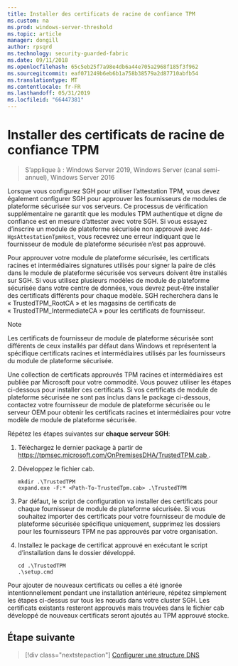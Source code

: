 ```yaml
---
title: Installer des certificats de racine de confiance TPM
ms.custom: na
ms.prod: windows-server-threshold
ms.topic: article
manager: dongill
author: rpsqrd
ms.technology: security-guarded-fabric
ms.date: 09/11/2018
ms.openlocfilehash: 65c5eb25f7a98e4db6a44e705a2968f185f3f962
ms.sourcegitcommit: eaf071249b6eb6b1a758b38579a2d87710abfb54
ms.translationtype: MT
ms.contentlocale: fr-FR
ms.lasthandoff: 05/31/2019
ms.locfileid: "66447381"
---
```

# <a name="install-trusted-tpm-root-certificates"></a>Installer des certificats de racine de confiance TPM

>S’applique à : Windows Server 2019, Windows Server (canal semi-annuel), Windows Server 2016

Lorsque vous configurez SGH pour utiliser l’attestation TPM, vous devez également configurer SGH pour approuver les fournisseurs de modules de plateforme sécurisée sur vos serveurs.
Ce processus de vérification supplémentaire ne garantit que les modules TPM authentique et digne de confiance est en mesure d’attester avec votre SGH.
Si vous essayez d’inscrire un module de plateforme sécurisée non approuvé avec `Add-HgsAttestationTpmHost`, vous recevrez une erreur indiquant que le fournisseur de module de plateforme sécurisée n’est pas approuvé.

Pour approuver votre module de plateforme sécurisée, les certificats racines et intermédiaires signatures utilisés pour signer la paire de clés dans le module de plateforme sécurisée vos serveurs doivent être installés sur SGH.
Si vous utilisez plusieurs modèles de module de plateforme sécurisée dans votre centre de données, vous devrez peut-être installer des certificats différents pour chaque modèle.
SGH recherchera dans le « TrustedTPM_RootCA » et les magasins de certificats de « TrustedTPM_IntermediateCA » pour les certificats de fournisseur.

> [!NOTE]
> Les certificats de fournisseur de module de plateforme sécurisée sont différents de ceux installés par défaut dans Windows et représentent la spécifique certificats racines et intermédiaires utilisés par les fournisseurs du module de plateforme sécurisée.

Une collection de certificats approuvés TPM racines et intermédiaires est publiée par Microsoft pour votre commodité.
Vous pouvez utiliser les étapes ci-dessous pour installer ces certificats.
Si vos certificats de module de plateforme sécurisée ne sont pas inclus dans le package ci-dessous, contactez votre fournisseur de module de plateforme sécurisée ou le serveur OEM pour obtenir les certificats racines et intermédiaires pour votre modèle de module de plateforme sécurisée.

Répétez les étapes suivantes sur **chaque serveur SGH**:

1.  Téléchargez le dernier package à partir de [ https://tpmsec.microsoft.com/OnPremisesDHA/TrustedTPM.cab ](https://tpmsec.microsoft.com/OnPremisesDHA/TrustedTPM.cab).

2.  Développez le fichier cab.

    ```
    mkdir .\TrustedTPM
    expand.exe -F:* <Path-To-TrustedTpm.cab> .\TrustedTPM
    ```

3.  Par défaut, le script de configuration va installer des certificats pour chaque fournisseur de module de plateforme sécurisée. Si vous souhaitez importer des certificats pour votre fournisseur de module de plateforme sécurisée spécifique uniquement, supprimez les dossiers pour les fournisseurs TPM ne pas approuvés par votre organisation.

4.  Installez le package de certificat approuvé en exécutant le script d’installation dans le dossier développé.

    ```
    cd .\TrustedTPM
    .\setup.cmd
    ```

Pour ajouter de nouveaux certificats ou celles a été ignorée intentionnellement pendant une installation antérieure, répétez simplement les étapes ci-dessus sur tous les nœuds dans votre cluster SGH.
Les certificats existants resteront approuvés mais trouvées dans le fichier cab développé de nouveaux certificats seront ajoutés au TPM approuvé stocke.

## <a name="next-step"></a>Étape suivante

> [!div class="nextstepaction"]
> [Configurer une structure DNS](guarded-fabric-configuring-fabric-dns-tpm.md)



